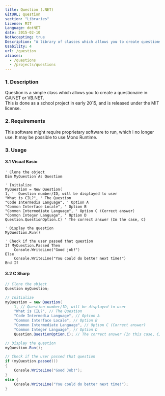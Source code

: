 ```yaml
---
title: Question (.NET)
GitURL: question
section: "Libraries"
License: MIT
Language: dotNET
date: 2015-02-10
NotAccepting: true
Description: "A library of classes which allows you to create questions easily for Console Applications."
Usability: 4
url: /question
aliases:
  - /questions
  - /projects/questions
---
```


### 1. Description

Question is a simple class which allows you to create a questionaire in C#.NET or VB.NET.  
This is done as a school project in early 2015, and is released under the MIT license.

### 2. Requirements

This software might require proprietary software to run, which I no longer use. It may be possible to use Mono Runtime.

### 3. Usage

#### 3.1 Visual Basic

```basic
' Clone the object
Dim MyQuestion As Question

' Initialize
MyQuestion = New Question(
1, '  Question number/ID, will be displayed to user
"What is CIL?", ' The Question
"Code Intermedia Language", ' Option A
"Common Interface Locale", ' Option B
"Common Intermediate Language", ' Option C (Correct answer)
"Common Integer Language", ' Option D
Question.QuestionOption.C) ' The correct answer (In the case, C)

' Display the question
MyQuestion.Run()

' Check if the user passed that question
If MyQuestion.Passed Then
    Console.WriteLine("Good job!")
Else
    Console.WriteLine("You could do better next time!")
End If
```
#### 3.2 C Sharp

```c#
// Clone the object
Question myQuestion;

// Initialize
myQuestion = new Question(
    1, // Question number/ID, will be displayed to user
    "What is CIL?", // The Question
    "Code Intermedia Language", // Option A
    "Common Interface Locale", // Option B
    "Common Intermediate Language", // Option C (Correct answer)
    "Common Integer Language", // Option D
    Question.QuestionOption.C); // The correct answer (In this case, C)

// Display the question
myQuestion.Run();

// Check if the user passed that question
if (myQuestion.passed())
{
    Console.WriteLine("Good Job!");
} 
else {
    Console.WriteLine("You could do better next time!");
}
```
